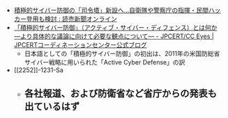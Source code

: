 - [積極的サイバー防御の「司令塔」新設へ…自衛隊や警察庁の指揮・民間ハッカー登用も検討 : 読売新聞オンライン](https://www.yomiuri.co.jp/politics/20221031-OYT1T50257/)
- [「積極的サイバー防御」（アクティブ・サイバー・ディフェンス）とは何か ―より具体的な議論に向けて必要な観点について― - JPCERT/CC Eyes | JPCERTコーディネーションセンター公式ブログ](about:reader?url=https%3A%2F%2Fblogs.jpcert.or.jp%2Fja%2F2022%2F09%2Factive-cyber-defense.html)
	- 日本語としての「積極的サイバー防御」の初出は、2011年の米国防総省サイバー戦略に用いられた「Active Cyber Defense」の訳
- [[2252]]-1231-Sa
	- 各社報道、および防衛省など省庁からの発表も出ているはず
		- 